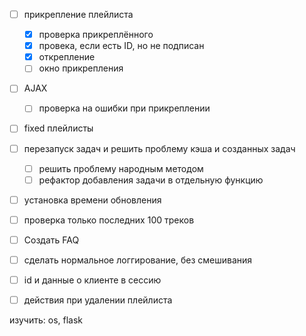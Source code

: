 
- [ ] прикрепление плейлиста
    - [x] проверка прикреплённого
    - [x] провека, если есть ID, но не подписан
    - [x] открепление
    - [ ] окно прикрепления

- [ ] AJAX
    - [ ] проверка на ошибки при прикреплении

- [ ] fixed плейлисты

- [ ] перезапуск задач и решить проблему кэша и созданных задач
    - [ ] решить проблему народным методом
    - [ ] рефактор добавления задачи в отдельную функцию

- [ ] установка времени обновления
- [ ] проверка только последних 100 треков

- [ ] Создать FAQ
- [ ] сделать нормальное логгирование, без смешивания 
- [ ] id и данные о клиенте в сессию
- [ ] действия при удалении плейлиста



изучить: os, flask